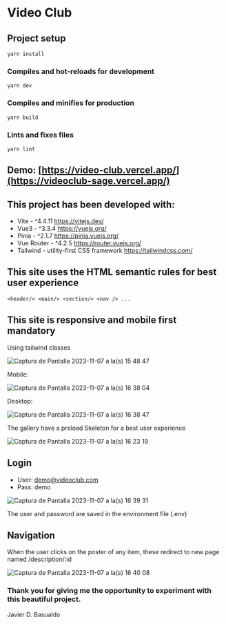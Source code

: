# Video Club

## Project setup
```
yarn install
```

### Compiles and hot-reloads for development
```
yarn dev
```

### Compiles and minifies for production
```
yarn build
```

### Lints and fixes files
```
yarn lint
```


## Demo: [https://video-club.vercel.app/](https://videoclub-sage.vercel.app/)

## This project has been developed with:

- Vite - ^4.4.11 https://vitejs.dev/
- Vue3 - ^3.3.4 https://vuejs.org/
- Pinia - ^2.1.7 https://pinia.vuejs.org/
- Vue Router - ^4.2.5 https://router.vuejs.org/
- Tailwind - utility-first CSS framework https://tailwindcss.com/

## This site uses the HTML semantic rules for best user experience

```
<header/> <main/> <section/> <nav /> ...
```

## This site is responsive and mobile first mandatory

Using tailwind classes

![Captura de Pantalla 2023-11-07 a la(s) 15 48 47](https://github.com/javierbasualdo/videoclub/assets/8699825/5e8b079e-5f52-49d1-a9f0-0043543e429b)

Mobile:

![Captura de Pantalla 2023-11-07 a la(s) 16 38 04](https://github.com/javierbasualdo/videoclub/assets/8699825/753e4103-6842-4141-bcbc-a81465c35673)


Desktop:

![Captura de Pantalla 2023-11-07 a la(s) 16 38 47](https://github.com/javierbasualdo/videoclub/assets/8699825/fe7b4e92-73c5-469c-bed1-2dd2e9a31e17)


The gallery have a preload Skeleton for a best user experience 

![Captura de Pantalla 2023-11-07 a la(s) 16 23 19](https://github.com/javierbasualdo/videoclub/assets/8699825/99af6169-d1d9-44b6-9070-6f64eeff30ef)


## Login

- User: demo@videoclub.com
- Pass: demo

![Captura de Pantalla 2023-11-07 a la(s) 16 39 31](https://github.com/javierbasualdo/videoclub/assets/8699825/ca824133-3646-40dd-a371-1df244709660)

The user and password are saved in the environment file (.env) 

## Navigation

When the user clicks on the poster of any item, these redirect to new page named /description/:id 

![Captura de Pantalla 2023-11-07 a la(s) 16 40 08](https://github.com/javierbasualdo/videoclub/assets/8699825/67d5dd84-1572-4ee9-b0c0-b80a86c4aaf0)


### Thank you for giving me the opportunity to experiment with this beautiful project. 

Javier D. Basualdo
